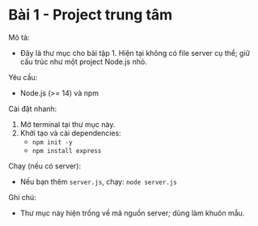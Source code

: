# Bài 1 - Project trung tâm

Mô tả:
- Đây là thư mục cho bài tập 1. Hiện tại không có file server cụ thể; giữ cấu trúc như một project Node.js nhỏ.

Yêu cầu:
- Node.js (>= 14) và npm

Cài đặt nhanh:
1. Mở terminal tại thư mục này.
2. Khởi tạo và cài dependencies:
   - `npm init -y`
   - `npm install express`

Chạy (nếu có server):
- Nếu bạn thêm `server.js`, chạy: `node server.js`

Ghi chú:
- Thư mục này hiện trống về mã nguồn server; dùng làm khuôn mẫu.
